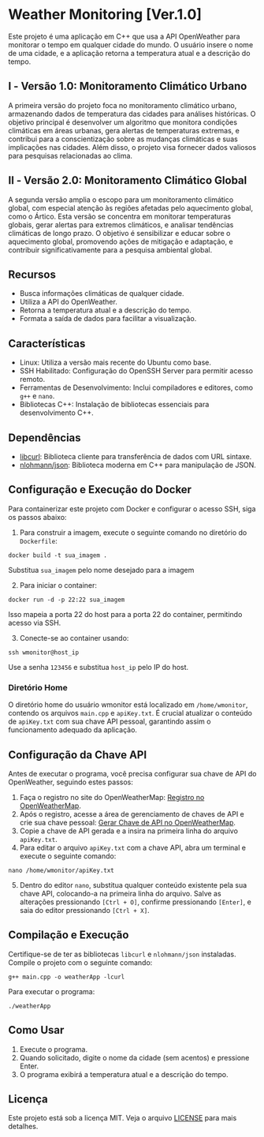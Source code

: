 # Weather Monitoring [Ver.1.0]
Este projeto é uma aplicação em C++ que usa a API OpenWeather para monitorar o tempo em qualquer cidade do mundo. O usuário insere o nome de uma cidade, e a aplicação retorna a temperatura atual e a descrição do tempo.

## Ⅰ - Versão 1.0: Monitoramento Climático Urbano

A primeira versão do projeto foca no monitoramento climático urbano, armazenando dados de temperatura das cidades para análises históricas. O objetivo principal é desenvolver um algoritmo que monitora condições climáticas em áreas urbanas, gera alertas de temperaturas extremas, e contribui para a conscientização sobre as mudanças climáticas e suas implicações nas cidades. Além disso, o projeto visa fornecer dados valiosos para pesquisas relacionadas ao clima.

## Ⅱ - Versão 2.0: Monitoramento Climático Global
A segunda versão amplia o escopo para um monitoramento climático global, com especial atenção às regiões afetadas pelo aquecimento global, como o Ártico. Esta versão se concentra em monitorar temperaturas globais, gerar alertas para extremos climáticos, e analisar tendências climáticas de longo prazo. O objetivo é sensibilizar e educar sobre o aquecimento global, promovendo ações de mitigação e adaptação, e contribuir significativamente para a pesquisa ambiental global.

## Recursos
- Busca informações climáticas de qualquer cidade.
- Utiliza a API do OpenWeather.
- Retorna a temperatura atual e a descrição do tempo.
- Formata a saída de dados para facilitar a visualização.

## Características
- Linux: Utiliza a versão mais recente do Ubuntu como base.
- SSH Habilitado: Configuração do OpenSSH Server para permitir acesso remoto.
- Ferramentas de Desenvolvimento: Inclui compiladores e editores, como `g++` e `nano`.
- Bibliotecas C++: Instalação de bibliotecas essenciais para desenvolvimento C++.

## Dependências
- [libcurl](https://curl.se/libcurl/): Biblioteca cliente para transferência de dados com URL sintaxe.
- [nlohmann/json](https://github.com/nlohmann/json): Biblioteca moderna em C++ para manipulação de JSON.

## Configuração e Execução do Docker

Para containerizar este projeto com Docker e configurar o acesso SSH, siga os passos abaixo:

1. Para construir a imagem, execute o seguinte comando no diretório do `Dockerfile`:
```
docker build -t sua_imagem .
```
Substitua `sua_imagem` pelo nome desejado para a imagem

2. Para iniciar o container:
```
docker run -d -p 22:22 sua_imagem
```
Isso mapeia a porta 22 do host para a porta 22 do container, permitindo acesso via SSH.

3. Conecte-se ao container usando:
```
ssh wmonitor@host_ip
```
Use a senha `123456` e substitua `host_ip` pelo IP do host.

### Diretório Home
O diretório home do usuário wmonitor está localizado em `/home/wmonitor`, contendo os arquivos `main.cpp` e `apiKey.txt`. É crucial atualizar o conteúdo de `apiKey.txt` com sua chave API pessoal, garantindo assim o funcionamento adequado da aplicação.

## Configuração da Chave API
Antes de executar o programa, você precisa configurar sua chave de API do OpenWeather, seguindo estes passos:

1. Faça o registro no site do OpenWeatherMap: [Registro no OpenWeatherMap](https://openweathermap.org/).
2. Após o registro, acesse a área de gerenciamento de chaves de API e crie sua chave pessoal: [Gerar Chave de API no OpenWeatherMap](https://home.openweathermap.org/api_keys).
3. Copie a chave de API gerada e a insira na primeira linha do arquivo `apiKey.txt`.
4. Para editar o arquivo `apiKey.txt` com a chave API, abra um terminal e execute o seguinte comando:
```
nano /home/wmonitor/apiKey.txt
```
5. Dentro do editor `nano`, substitua qualquer conteúdo existente pela sua chave API, colocando-a na primeira linha do arquivo. Salve as alterações pressionando `[Ctrl + O]`, confirme pressionando `[Enter]`, e saia do editor pressionando `[Ctrl + X]`.

## Compilação e Execução
Certifique-se de ter as bibliotecas `libcurl` e `nlohmann/json` instaladas. Compile o projeto com o seguinte comando:

```
g++ main.cpp -o weatherApp -lcurl
```

Para executar o programa:
```
./weatherApp
```

## Como Usar
1. Execute o programa.
2. Quando solicitado, digite o nome da cidade (sem acentos) e pressione Enter.
3. O programa exibirá a temperatura atual e a descrição do tempo.

## Licença
Este projeto está sob a licença MIT. Veja o arquivo [LICENSE](LICENSE) para mais detalhes.

